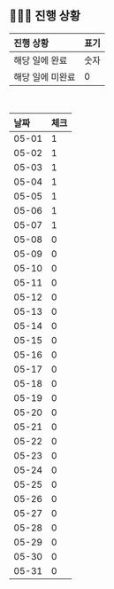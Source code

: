 ## 🧑🏻‍💻 진행 상황

| 진행 상황            | 표기  |
|:-----------------|:----|
| 해당 일에 완료      | 숫자   |
| 해당 일에 미완료    | 0   |



<br>

| 날짜  | 체크 |
|:------|:----|
| 05-01 | 1 |
| 05-02 | 1 |
| 05-03 | 1 |
| 05-04 | 1 |
| 05-05 | 1 |
| 05-06 | 1 |
| 05-07 | 1 |
| 05-08 | 0 |
| 05-09 | 0 |
| 05-10 | 0 |
| 05-11 | 0 |
| 05-12 | 0 |
| 05-13 | 0 |
| 05-14 | 0 |
| 05-15 | 0 |
| 05-16 | 0 |
| 05-17 | 0 |
| 05-18 | 0 |
| 05-19 | 0 |
| 05-20 | 0 |
| 05-21 | 0 |
| 05-22 | 0 |
| 05-23 | 0 |
| 05-24 | 0 |
| 05-25 | 0 |
| 05-26 | 0 |
| 05-27 | 0 |
| 05-28 | 0 |
| 05-29 | 0 |
| 05-30 | 0 |
| 05-31 | 0 |

